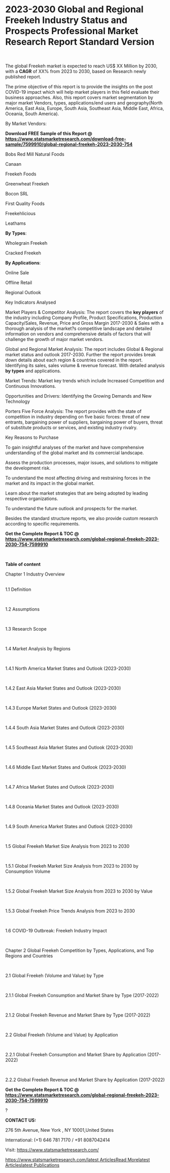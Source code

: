 <h1>2023-2030 Global and Regional Freekeh Industry Status and Prospects Professional Market Research Report Standard Version</h1><br/><p>The global Freekeh market is expected to reach US$ XX Million by 2030, with a <strong>CAGR</strong> of XX% from 2023 to 2030, based on Research newly published report.</p>
 
 
 
 <p>The prime objective of this report is to provide the insights on the post COVID-19 impact which will help market players in this field evaluate their business approaches. Also, this report covers market segmentation by major market Vendors, types, applications/end users and geography(North America, East Asia, Europe, South Asia, Southeast Asia, Middle East, Africa, Oceania, South America).</p>
 
 
 
 <p>By Market Vendors:</p>
 
 
 
 <p><strong>Download FREE Sample of this Report @ <a href="https://www.statsmarketresearch.com/download-free-sample/7599910/global-regional-freekeh-2023-2030-754">https://www.statsmarketresearch.com/download-free-sample/7599910/global-regional-freekeh-2023-2030-754</a></strong></p>
 
 
 
 <p>Bobs Red Mill Natural Foods</p>
 
 
 
 <p>Canaan</p>
 
 
 
 <p>Freekeh Foods</p>
 
 
 
 <p>Greenwheat Freekeh</p>
 
 
 
 <p>Bocon SRL</p>
 
 
 
 <p>First Quality Foods</p>
 
 
 
 <p>Freekehlicious</p>
 
 
 
 <p>Leathams</p>
 
 
 
 <p><strong>By Types</strong>:</p>
 
 
 
 <p>Wholegrain Freekeh</p>
 
 
 
 <p>Cracked Freekeh</p>
 
 
 
 <p><strong><strong>By Applications</strong></strong>:</p>
 
 
 
 <p>Online Sale</p>
 
 
 
 <p>Offline Retail</p>
 
 
 
 <p>Regional Outlook</p>
 
 
 
 <p>Key Indicators Analysed</p>
 
 
 
 <p>Market Players & Competitor Analysis: The report covers the <strong>key players</strong> of the industry including Company Profile, Product Specifications, Production Capacity/Sales, Revenue, Price and Gross Margin 2017-2030 & Sales with a thorough analysis of the market?s competitive landscape and detailed information on vendors and comprehensive details of factors that will challenge the growth of major market vendors.</p>
 
 
 
 <p>Global and Regional Market Analysis: The report includes Global & Regional market status and outlook 2017-2030. Further the report provides break down details about each region & countries covered in the report. Identifying its sales, sales volume & revenue forecast. With detailed analysis <strong>by types</strong> and applications.</p>
 
 
 
 <p>Market Trends: Market key trends which include Increased Competition and Continuous Innovations.</p>
 
 
 
 <p>Opportunities and Drivers: Identifying the Growing Demands and New Technology</p>
 
 
 
 <p>Porters Five Force Analysis: The report provides with the state of competition in industry depending on five basic forces: threat of new entrants, bargaining power of suppliers, bargaining power of buyers, threat of substitute products or services, and existing industry rivalry.</p>
 
 
 
 <p>Key Reasons to Purchase</p>
 
 
 
 <p>To gain insightful analyses of the market and have comprehensive understanding of the global market and its commercial landscape.</p>
 
 
 
 <p>Assess the production processes, major issues, and solutions to mitigate the development risk.</p>
 
 
 
 <p>To understand the most affecting driving and restraining forces in the market and its impact in the global market.</p>
 
 
 
 <p>Learn about the market strategies that are being adopted by leading respective organizations.</p>
 
 
 
 <p>To understand the future outlook and prospects for the market.</p>
 
 
 
 <p>Besides the standard structure reports, we also provide custom research according to specific requirements.</p>
 
 
 
 <div><b>Get the Complete Report & TOC @ <a href="https://www.statsmarketresearch.com/global-regional-freekeh-2023-2030-754-7599910">https://www.statsmarketresearch.com/global-regional-freekeh-2023-2030-754-7599910</a></b></div>
 
 
 
 <p><br />
 
 <b>Table of content</b></p>
 
 
 
 <p>Chapter 1 Industry Overview<br />
 
 <br />
 
 1.1 Definition<br />
 
 <br />
 
 1.2 Assumptions<br />
 
 <br />
 
 1.3 Research Scope<br />
 
 <br />
 
 1.4 Market Analysis by Regions<br />
 
 <br />
 
 1.4.1 North America Market States and Outlook (2023-2030)<br />
 
 <br />
 
 1.4.2 East Asia Market States and Outlook (2023-2030)<br />
 
 <br />
 
 1.4.3 Europe Market States and Outlook (2023-2030)<br />
 
 <br />
 
 1.4.4 South Asia Market States and Outlook (2023-2030)<br />
 
 <br />
 
 1.4.5 Southeast Asia Market States and Outlook (2023-2030)<br />
 
 <br />
 
 1.4.6 Middle East Market States and Outlook (2023-2030)<br />
 
 <br />
 
 1.4.7 Africa Market States and Outlook (2023-2030)<br />
 
 <br />
 
 1.4.8 Oceania Market States and Outlook (2023-2030)<br />
 
 <br />
 
 1.4.9 South America Market States and Outlook (2023-2030)<br />
 
 <br />
 
 1.5 Global Freekeh Market Size Analysis from 2023 to 2030<br />
 
 <br />
 
 1.5.1 Global Freekeh Market Size Analysis from 2023 to 2030 by Consumption Volume<br />
 
 <br />
 
 1.5.2 Global Freekeh Market Size Analysis from 2023 to 2030 by Value<br />
 
 <br />
 
 1.5.3 Global Freekeh Price Trends Analysis from 2023 to 2030<br />
 
 <br />
 
 1.6 COVID-19 Outbreak: Freekeh Industry Impact<br />
 
 <br />
 
 Chapter 2 Global Freekeh Competition by Types, Applications, and Top Regions and Countries<br />
 
 <br />
 
 2.1 Global Freekeh (Volume and Value) by Type<br />
 
 <br />
 
 2.1.1 Global Freekeh Consumption and Market Share by Type (2017-2022)<br />
 
 <br />
 
 2.1.2 Global Freekeh Revenue and Market Share by Type (2017-2022)<br />
 
 <br />
 
 2.2 Global Freekeh (Volume and Value) by Application<br />
 
 <br />
 
 2.2.1 Global Freekeh Consumption and Market Share by Application (2017-2022)<br />
 
 <br />
 
 2.2.2 Global Freekeh Revenue and Market Share by Application (2017-2022)</p>
 
 
 
 <div><b>Get the Complete Report & TOC @ <a href="https://www.statsmarketresearch.com/global-regional-freekeh-2023-2030-754-7599910">https://www.statsmarketresearch.com/global-regional-freekeh-2023-2030-754-7599910</a></b></div>
 
 
 
 <p>? </p>
 
 
 
 <p><b>CONTACT US:</b><br />
 
 276 5th Avenue, New York , NY 10001,United States<br />
 
 International: (+1) 646 781 7170 / +91 8087042414<br />
 
 Visit: <a href="https://www.statsmarketresearch.com/">https://www.statsmarketresearch.com/</a><br />
 
 <a href="https://gyeongbokgung.com">https://www.statsmarketresearch.com/</a><a href="https://hallyeomaritime.com">latest Articles</a><a href="https://jingwansa.com">Read More</a><a href="https://nguoiviet.jp/">latest Articles</a><a href="https://www.intelmarketresearch.com/">latest Publications</a></p>